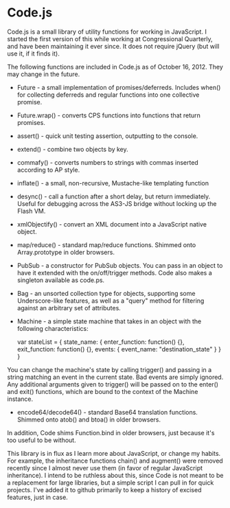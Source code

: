 Code.js
=======

Code.js is a small library of utility functions for working in JavaScript. I
started the first version of this while working at Congressional Quarterly,
and have been maintaining it ever since. It does not require jQuery (but will
use it, if it finds it).

The following functions are included in Code.js as of October 16, 2012. They
may change in the future.

* Future - a small implementation of promises/deferreds. Includes when() for
collecting deferreds and regular functions into one collective promise.

* Future.wrap() - converts CPS functions into functions that return promises.

* assert() - quick unit testing assertion, outputting to the console.

* extend() - combine two objects by key.

* commafy() - converts numbers to strings with commas inserted according to AP
style.

* inflate() - a small, non-recursive, Mustache-like templating function

* desync() - call a function after a short delay, but return immediately.
Useful for debugging across the AS3-JS bridge without locking up the Flash VM.

* xmlObjectify() - convert an XML document into a JavaScript native object.

* map/reduce() - standard map/reduce functions. Shimmed onto Array.prototype in
older browsers.

* PubSub - a constructor for PubSub objects. You can pass in an object to have
it extended with the on/off/trigger methods. Code also makes a singleton available
as code.ps.

* Bag - an unsorted collection type for objects, supporting some Underscore-like
features, as well as a "query" method for filtering against an arbitrary set of
attributes.

* Machine - a simple state machine that takes in an object with the following
characteristics:

    var stateList = {
      state_name: {
        enter_function: function() {},
        exit_function: function() {},
        events: {
          event_name: "destination_state"
        }
      }
    }

You can change the machine's state by calling trigger() and passing in a
string matching an event in the current state. Bad events are simply ignored.
Any additional arguments given to trigger() will be passed on to the enter()
and exit() functions, which are bound to the context of the Machine instance.

* encode64/decode64() - standard Base64 translation functions. Shimmed onto
atob() and btoa() in older browsers.

In addition, Code shims Function.bind in older browsers, just because it's too
useful to be without.

This library is in flux as I learn more about JavaScript, or change my habits.
For example, the inheritance functions chain() and augment() were removed
recently since I almost never use them (in favor of regular JavaScript
inheritance). I intend to be ruthless about this, since Code is not meant to
be a replacement for large libraries, but a simple script I can pull in for
quick projects. I've added it to github primarily to keep a history of excised
features, just in case.
